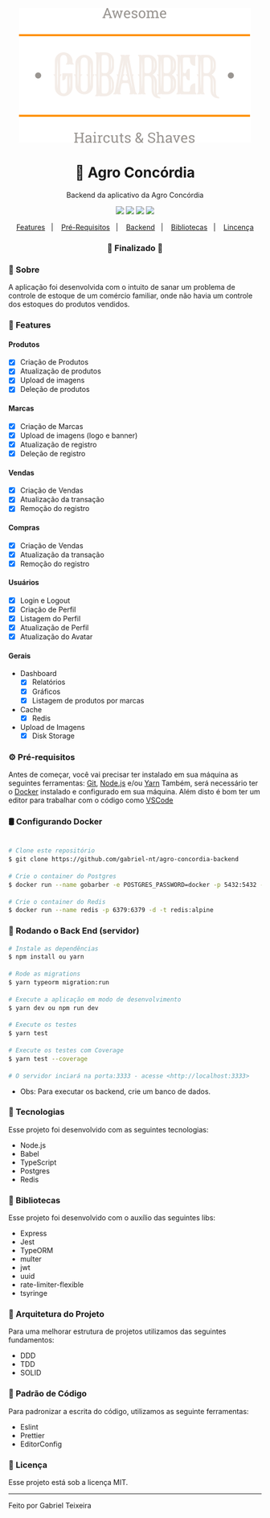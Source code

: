 <p align="center">
  <img src="https://github.com/gabriel-nt/GoBarber-Backend/blob/master/tmp/uploads/logo.svg" alt="GoBarber" />
</p>

<h1 align="center">
    🚀 Agro Concórdia
</h1>
<p align="center">Backend da aplicativo da Agro Concórdia</p>

<p align="center">
  <img src="https://img.shields.io/static/v1?label=node&message=14.15.0&color=green&logo=node.js" />
  <img src="https://img.shields.io/static/v1?label=typescript&message=4.3.2&color=blue&logo=typescript" />
  <img src="https://img.shields.io/badge/last%20commit-july-orange" />
  <img src="https://img.shields.io/badge/license-MIT-success"/>
</p>

<p align="center">
  <a href="#-features">Features</a>&nbsp;&nbsp;&nbsp;|&nbsp;&nbsp;&nbsp;
  <a href="#-pré-requisitos">Pré-Requisitos</a>&nbsp;&nbsp;&nbsp;|&nbsp;&nbsp;&nbsp;
  <a href="#-rodando-o-back-end-servidor">Backend</a>&nbsp;&nbsp;&nbsp;|&nbsp;&nbsp;&nbsp;
  <a href="#-bibliotecas">Bibliotecas</a>&nbsp;&nbsp;&nbsp;|&nbsp;&nbsp;&nbsp;
  <a href="#-licença">Lincença</a>
</p>

<h3 align="center"> 
🚧  Finalizado  🚧
</h3>

### 📌 Sobre 
A aplicação foi desenvolvida com o intuito de sanar um problema de controle de estoque de um comércio familiar, 
onde não havia um controle dos estoques do produtos vendidos.

### 📎 Features

#### Produtos
- [x] Criação de Produtos
- [x] Atualização de produtos
- [x] Upload de imagens
- [x] Deleção de produtos

#### Marcas
- [x] Criação de Marcas
- [x] Upload de imagens (logo e banner)
- [x] Atualização de registro
- [x] Deleção de registro

#### Vendas
- [x] Criação de Vendas
- [x] Atualização da transação
- [x] Remoção do registro

#### Compras
- [x] Criação de Vendas
- [x] Atualização da transação
- [x] Remoção do registro

#### Usuários
- [x] Login e Logout
- [x] Criação de Perfil
- [x] Listagem do Perfil
- [x] Atualização de Perfil
- [x] Atualização do Avatar

#### Gerais
- Dashboard
  - [x] Relatórios
  - [x] Gráficos
  - [x] Listagem de produtos por marcas
- Cache
  - [x] Redis
- Upload de Imagens
  - [x] Disk Storage

### ⚙ Pré-requisitos

Antes de começar, você vai precisar ter instalado em sua máquina as seguintes ferramentas:
[Git](https://git-scm.com), [Node.js](https://nodejs.org/en/) e/ou [Yarn](https://https://yarnpkg.com/)
Também, será necessário ter o [Docker](https://www.docker.com/) instalado e configurado em sua máquina.
Além disto é bom ter um editor para trabalhar com o código como [VSCode](https://code.visualstudio.com/)

### 🛢 Configurando Docker
```bash

# Clone este repositório
$ git clone https://github.com/gabriel-nt/agro-concordia-backend

# Crie o container do Postgres
$ docker run --name gobarber -e POSTGRES_PASSWORD=docker -p 5432:5432 -d postgres

# Crie o container do Redis
$ docker run --name redis -p 6379:6379 -d -t redis:alpine 

````

### 🎲 Rodando o Back End (servidor)

```bash
# Instale as dependências
$ npm install ou yarn

# Rode as migrations
$ yarn typeorm migration:run

# Execute a aplicação em modo de desenvolvimento
$ yarn dev ou npm run dev

# Execute os testes
$ yarn test

# Execute os testes com Coverage
$ yarn test --coverage

# O servidor inciará na porta:3333 - acesse <http://localhost:3333>
```
* Obs: Para executar os backend, crie um banco de dados.

### 🚀 Tecnologias

Esse projeto foi desenvolvido com as seguintes tecnologias:

- Node.js
- Babel
- TypeScript
- Postgres
- Redis

### 📕 Bibliotecas

Esse projeto foi desenvolvido com o auxílio das seguintes libs:

- Express
- Jest
- TypeORM
- multer
- jwt
- uuid
- rate-limiter-flexible
- tsyringe

### 📙 Arquitetura do Projeto

Para uma melhorar estrutura de projetos utilizamos das seguintes fundamentos:

- DDD
- TDD
- SOLID

###  📘 Padrão de Código

Para padronizar a escrita do código, utilizamos as seguinte ferramentas:

- Eslint
- Prettier
- EditorConfig

### 📝 Licença

Esse projeto está sob a licença MIT.

<hr/>

Feito por Gabriel Teixeira
